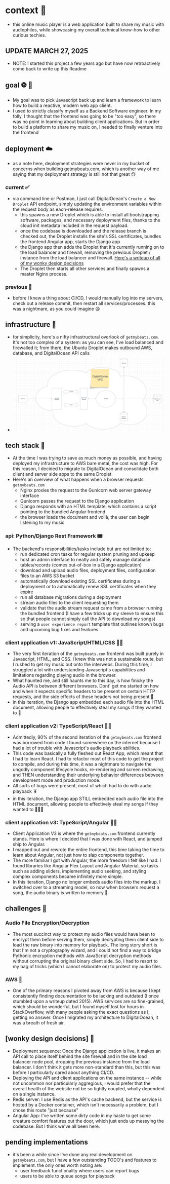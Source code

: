 # context 📝

- this online music player is a web application built to share my music with audiophiles, while showcasing my overall technical know-how to other curious techies.

## UPDATE MARCH 27, 2025

- NOTE: I started this project a few years ago but have now retroactively come back to write up this Readme

## goal ⚽️ 🥅

- My goal was to pick Javascript back up and learn a framework to learn how to build a reactive, modern web app client.
- I used to strictly classify myself as a Backend Software engineer. In my folly, I thought that the frontend was going to be "too easy", so there was no point in learning about building client applications. But in order to build a platform to share my music on, I needed to finally venture into the frontend

## deployment ☁️

- as a note here, deployment strategies were never in my bucket of concerns when building getmybeats.com, which is another way of me saying that my deployment strategy is still not that great 😓

### current ✅

- via command line or Postman, I just call DigitalOcean's `Create a New Droplet` API endpoint, simply updating the environment variables within the request body as each-release requires.
  - this spawns a new Droplet which is able to install all bootstrapping software, packages, and necessary deployment files, thanks to the cloud init metadata included in the request payload.
  - once the codebase is downloaded and the release branch is checked out, the Droplet installs the site's SSL certificates, bundles the frontend Angular app, starts the Django app
  - the Django app then adds the Droplet that it's currently running on to the load balancer and firewall, removing the previous Droplet / instance from the load balancer and firewall. [Here's a writeup of all of my wonky design decisions](#wonky-design-decisions)
  - The Droplet then starts all other services and finally spawns a master Nginx process.

### previous 🚫

- before I knew a thing about CI/CD, I would manually log into my servers, check out a release commit, then restart all services/processes. this was a nightmare, as you could imagine 😫

## infrastructure 🏢

- for simplicity, here's a nifty infrastructural overlook of `getmybeats.com`. It's not too complex of a system: as you can see, I've load balanced and firewalled it; from there, the Ubuntu Droplet makes outbound AWS, database, and DigitalOcean API calls
- ![alt text](image.png)

## tech stack 🥞

- At the time I was trying to save as much money as possible, and having deployed my infrastructure to AWS bare metal, the cost was high. For this reason, I decided to migrate to DigitalOcean and consolidate both client and server side apps to the same Droplet
- Here's an overview of what happens when a browser requests `getmybeats.com`
  - Nginx proxies the request to the Gunicorn web server gateway interface
  - Gunicorn passes the request to the Django application
  - Django responds with an HTML template, which contains a script pointing to the bundled Angular frontend
  - the browser loads the document and voilà, the user can begin listening to my music

### api: Python/Django Rest Framework 📟

- The backend's responsibilities/tasks include but are not limited to:
  - run dedicated cron tasks for regular system pruning and upkeep
  - host an admin interface to neatly and safely manage database tables/records (comes out-of-box in a Django application)
  - download and upload audio files, deployment files, configuration files to an AWS S3 bucket
  - automatically download existing SSL certificates during a deployment or to automatically renew SSL certificates when they expire
  - run all database migrations during a deployment
  - stream audio files to the client requesting them
  - validate that the audio stream request came from a browser running the bundled frontend (I have a few tricks up my sleeve to ensure this so that people cannot simply call the API to download my songs)
  - serving a `user experience report` template that outlines known bugs and upcoming bug fixes and features

### client application v1: JavaScript/HTML/CSS 🧑‍💻

- The very first iteration of the `getmybeats.com` frontend was built purely in Javascript, HTML, and CSS. I knew this was not a sustainable route, but I rushed to get my music out onto the interwebs.
During this time, I struggled a lot with understanding Javascript's capabilities and limitations regarding playing audio in the browser.
- What haunted me, and still haunts me to this day, is how finicky the Audio API is between different browsers. Dont' get me started on how and when it expects specific headers to be present on certain HTTP requests, and the side effects of these headers not being present 👻
- in this iteration, the Django app embedded each audio file into the HTML document, allowing people to effectively steal my songs if they wanted to 🥷

### client application v2: TypeScript/React 👨‍💻

- Admittedly, 90% of the second iteration of the `getmybeats.com` frontend was borrowed from code I found somewhere on the internet because I had a lot of trouble with Javascript's audio playback abilities.
- This code was basically a fully fleshed out React App, which meant that I had to learn React. I had to refactor most of this code to get the project to compile, and during this time, it was a nightmare to navigate the ungodly component lifecycle hooks, re-rendering and screen redrawing, and THEN understanding their underlying behavior differences between development mode and production mode.
- All sorts of bugs were present, most of which had to do with audio playback 🪳
- in this iteration, the Django app STILL embedded each audio file into the HTML document, allowing people to effectively steal my songs if they wanted to 🤦🏽‍♂️

### client application v3: TypeScript/Angular 👩‍💻

- Client Application V3 is where the `getmybeats.com` frontend currently stands. Here is where I decided that I was done with React, and jumped ship to Angular.
- I mapped out and rewrote the entire frontend, this time taking the time to learn about Angular, not just how to slap components together.
- The more familiar I got with Angular, the more freedom I felt like I had. I found libraries like Angular Flex Layout and Angular Material, so tasks such as adding sliders, implementing audio seeking, and styling complex components became infinitely more simple.
- In this iteration, Django no longer embeds audio files into the markup. I switched over to a streaming model, so now when browsers request a song, the audio binary is written to memory 🥳

## challenges 🥵

### Audio File Encryption/Decryption

- The most succinct way to protect my audio files would have been to encrypt them before serving them, simply decrypting them client side to load the raw binary into memory for playback. The long story short is that I'm not a cryptography wizard, and I could not find a way to bridge Pythonic encryption methods with JavaScript decryption methods without corrupting the original binary client side. So, I had to resort to my bag of tricks (which I cannot elaborate on) to protect my audio files.

### AWS 👿

- One of the primary reasons I pivoted away from AWS is because I kept consistently finding documentation to be lacking and outdated (I once stumbled upon a writeup dated 2015). AWS services are so fine-grained, which should be wonderful, but I found myself lost for hours in StackOverflow, with many people asking the exact questions as I, getting no answer. Once I migrated my architecture to DigitalOcean, it was a breath of fresh air.

## [wonky design decisions] 😬

- Deployment sequence: Once the Django application is live, it makes an API call to place itself behind the site firewall and in the site load balancer node pool, dropping the previous instance from the load balancer. I don't think it gets more non-standard than this, but this was before I particularly cared about anything CI/CD.
- Deploying the API and client applications on the same instance -- while not uncommon nor particularly aggregious, I would prefer that the overall health of the website not be so tightly coupled, wholly dependent on a single instance.
- Redis server: I use Redis as the API's cache backend, but the service is hosted by a Docker container, which isn't necessarily a problem, but I chose this route "just because"
- Angular App: I've written some dirty code in my haste to get some creature comfort features out the door, which just ends up messying the codebase. But I think we've all been here.

## pending implementations

- it's been a while since I've done any real development on `getmybeats.com`, but I have a few outstanding TODO's and features to implement. the only ones worth noting are:
  - user feedback functionality where users can report bugs
  - users to be able to queue songs for playback
